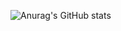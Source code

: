 

![Anurag's GitHub stats](https://github-readme-stats.codestackr.vercel.app/api?username=ycpin0624&show_icons=true&theme=radical)
